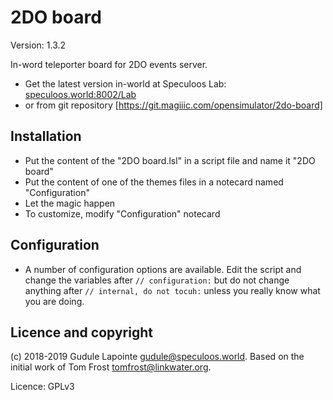 2DO board
=========
Version: 1.3.2

In-word teleporter board for 2DO events server.
* Get the latest version in-world at Speculoos Lab: [speculoos.world:8002/Lab](hop://speculoos.world:8002/Lab/)
* or from git repository [https://git.magiiic.com/opensimulator/2do-board]

Installation
-------------
* Put the content of the "2DO board.lsl" in a script file and name it "2DO board"
* Put the content of one of the themes files in a notecard named "Configuration"
* Let the magic happen
* To customize, modify "Configuration" notecard

Configuration
-------------
* A number of configuration options are available. Edit the script and change the variables after `// configuration:` but do not change anything after `// internal, do not tocuh:` unless you really know what you are doing.

Licence and copyright
---------------------
(c) 2018-2019 Gudule Lapointe <gudule@speculoos.world>.
Based on the initial work of Tom Frost <tomfrost@linkwater.org>.

Licence: GPLv3
